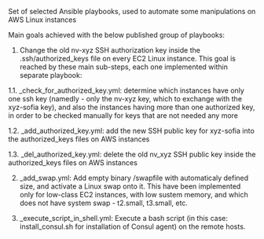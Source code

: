 Set of selected Ansible playbooks, used to automate some manipulations on AWS Linux instances

Main goals achieved with the below published group of playbooks:

1. Change the old nv-xyz SSH authorization key inside the .ssh/authorized_keys file on every EC2 Linux instance. This goal is reached by these main sub-steps, each one implemented within separate playbook:

1.1. _check_for_authorized_key.yml: determine which instances have only one ssh key (namedly - only the nv-xyz key, which to exchange with the xyz-sofia key), and also the instances having more than one authorized key, in order to be checked manually for keys that are not needed any more

1.2. _add_authorized_key.yml: add the new SSH public key for xyz-sofia into the authorized_keys files on AWS instances

1.3. _del_authorized_key.yml: delete the old nv_xyz SSH public key inside the authorized_keys files on AWS instances

2. _add_swap.yml: Add empty binary /swapfile with automaticaly defined size, and activate a Linux swap onto it. This have been implemented only for low-class EC2 instances, with low sustem memory, and which does not have system swap - t2.small, t3.small, etc.

3. _execute_script_in_shell.yml: Execute a bash script (in this case: install_consul.sh for installation of Consul agent) on the remote hosts.
